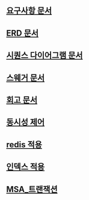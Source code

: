 ## [요구사항 문서](docs/requirement.md)

## [ERD 문서](docs/ERD.md)

## [시퀀스 다이어그램 문서](docs/sequence_diagram.md)

## [스웨거 문서](docs/swagger.md)

## [회고 문서](docs/retrospect.md)

## [동시성 제어](docs/lock.md)

## [redis 적용](docs/redis.md)

## [인덱스 적용](docs/index.md)

## [MSA_트랜잭션](docs/msa_transaction.md)